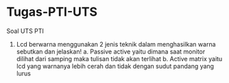 # Tugas-PTI-UTS
Soal UTS PTI
1.	Lcd berwarna menggunakan 2 jenis teknik dalam menghasilkan warna sebutkan dan jelaskan!
a.	Passive active yaitu dimana saat monitor dilihat dari samping maka tulisan tidak akan terlihat
b.	Active matrix yaitu lcd yang warnanya lebih cerah dan tidak dengan sudut pandang yang lurus 
